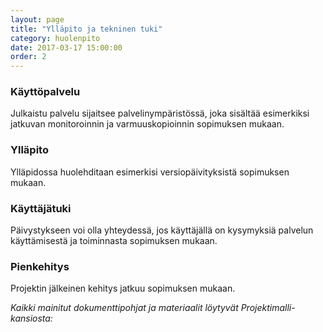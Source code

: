 ```yaml
---
layout: page
title: "Ylläpito ja tekninen tuki"
category: huolenpito
date: 2017-03-17 15:00:00
order: 2
---
```



### Käyttöpalvelu

Julkaistu palvelu sijaitsee palvelinympäristössä, joka sisältää esimerkiksi jatkuvan monitoroinnin ja varmuuskopioinnin sopimuksen mukaan.

### Ylläpito

Ylläpidossa huolehditaan esimerkisi versiopäivityksistä sopimuksen mukaan.

### Käyttäjätuki

Päivystykseen voi olla yhteydessä, jos käyttäjällä on kysymyksiä palvelun käyttämisestä ja toiminnasta sopimuksen mukaan.

### Pienkehitys

Projektin jälkeinen kehitys jatkuu sopimuksen mukaan.

_Kaikki mainitut dokumenttipohjat ja materiaalit löytyvät Projektimalli-kansiosta:_ 
